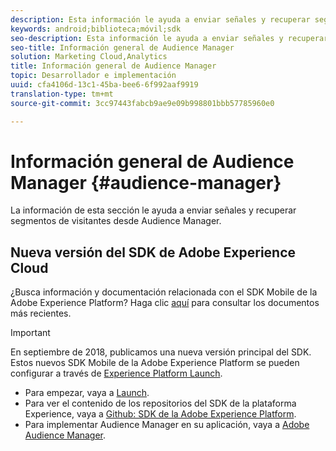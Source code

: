 ```yaml
---
description: Esta información le ayuda a enviar señales y recuperar segmentos del visitante desde Audience Manager.
keywords: android;biblioteca;móvil;sdk
seo-description: Esta información le ayuda a enviar señales y recuperar segmentos del visitante desde Audience Manager.
seo-title: Información general de Audience Manager
solution: Marketing Cloud,Analytics
title: Información general de Audience Manager
topic: Desarrollador e implementación
uuid: cfa4106d-13c1-45ba-bee6-6f992aaf9919
translation-type: tm+mt
source-git-commit: 3cc97443fabcb9ae9e09b998801bbb57785960e0

---
```



# Información general de Audience Manager {#audience-manager}

La información de esta sección le ayuda a enviar señales y recuperar segmentos de visitantes desde Audience Manager.

## Nueva versión del SDK de Adobe Experience Cloud

¿Busca información y documentación relacionada con el SDK Mobile de la Adobe Experience Platform? Haga clic [aquí](https://aep-sdks.gitbook.io/docs/) para consultar los documentos más recientes.

>[!IMPORTANT]
>
>En septiembre de 2018, publicamos una nueva versión principal del SDK. Estos nuevos SDK Mobile de la Adobe Experience Platform se pueden configurar a través de [Experience Platform Launch](https://www.adobe.com/experience-platform/launch.html).

* Para empezar, vaya a [Launch](https://launch.adobe.com/).
* Para ver el contenido de los repositorios del SDK de la plataforma Experience, vaya a [Github: SDK de la Adobe Experience Platform](https://github.com/Adobe-Marketing-Cloud/acp-sdks).
* Para implementar Audience Manager en su aplicación, vaya a [Adobe Audience Manager](https://aep-sdks.gitbook.io/docs/using-mobile-extensions/adobe-audience-manager).
